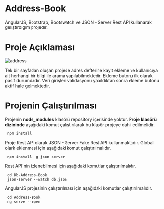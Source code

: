# Address-Book
AngularJS, Bootstrap, Bootswatch ve JSON - Server Rest API kullanarak geliştirdiğim projedir.

# Proje Açıklaması
![address](https://user-images.githubusercontent.com/22527168/70274964-3b0aa580-17be-11ea-9094-72b48085cd2b.PNG)

Tek bir sayfadan oluşan projede adres defterine kayıt ekleme ve kullanıcıya ait herhangi bir bilgi ile arama yapılabilmektedir. Ekleme butonu ilk olarak pasif durumdadır. Veri girişleri validasyonu yapıldıktan sonra ekleme butonu aktif hale gelmektedir.

# Projenin Çalıştırılması

Projenin **node_modules** klasörü repository içerisinde yoktur. **Proje klasörü dizininde** aşağıdaki komut çalıştırılarak bu klasör projeye dahil edilmelidir.

```
 npm install
```

Proje Rest API olarak JSON - Server Fake Rest API kullanmaktadır. Global olark eklenmesi için aşağıdaki komut çalıştırılmalıdır.

```
 npm install -g json-server
```

Rest API'nin izlenebilmesi için aşağıdaki komutlar çalıştırılmalıdır.

```
 cd Db-Address-Book
 json-server --watch db.json
```
AngularJS projesinin çalıştırılması için aşağıdaki komutlar çalıştırılmalıdır.

```
 cd Address-Book
 ng serve --open
```
